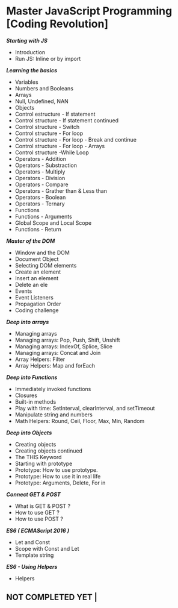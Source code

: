 [](https://udemy-images.udemy.com/course/304x171/1260288_7a7d_3.jpg)

# Master JavaScript Programming [Coding Revolution]

***Starting with JS***

* Introduction
* Run JS: Inline or by import

***Learning the basics***

* Variables
* Numbers and Booleans
* Arrays
* Null, Undefined, NAN
* Objects  
* Control estructure - If statement
* Control structure - If statement continued
* Control structure - Switch
* Control structure - For loop
* Control structure - For loop - Break and continue
* Control structure - For loop - Arrays
* Control structure -While Loop
* Operators - Addition
* Operators - Substraction
* Operators - Multiply
* Operators - Division
* Operators - Compare
* Operators - Grather than & Less than
* Operators - Boolean
* Operators - Ternary
* Functions
* Functions - Arguments
* Global Scope and Local Scope
* Functions - Return

***Master of the DOM***

* Window and the DOM
* Document Object
* Selecting DOM elements
* Create an element
* Insert an element
* Delete an ele
* Events
* Event Listeners
* Propagation Order
* Coding challenge

***Deep into arrays***

* Managing arrays
* Managing arrays: Pop, Push, Shift, Unshift
* Managing arrays: IndexOf, Splice, Slice
* Managing arrays: Concat and Join
* Array Helpers: Filter
* Array Helpers: Map and forEach

***Deep into Functions***

* Immediately invoked functions
* Closures
* Built-in methods
* Play with time: SetInterval, clearInterval, and setTimeout
* Manipulate string and numbers
* Math Helpers: Round, Ceil, Floor, Max, Min, Random

***Deep into Objects***

* Creating objects
* Creating objects continued
* The THIS Keyword
* Starting with prototype
* Prototype: How to use prototype.
* Prototype: How to use it in real life
* Prototype: Arguments, Delete, For in

***Connect GET & POST***

* What is GET & POST ?
* How to use GET ?
* How to use POST ?

***ES6 ( ECMAScript 2016 )***

* Let and Const
* Scope with Const and Let
* Template string

***ES6 - Using Helpers***

* Helpers



## NOT COMPLETED YET |
